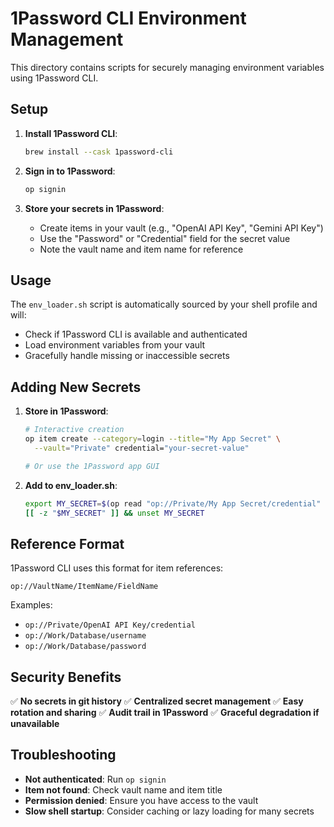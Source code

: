 # 1Password CLI Environment Management

This directory contains scripts for securely managing environment variables using 1Password CLI.

## Setup

1. **Install 1Password CLI**:
   ```bash
   brew install --cask 1password-cli
   ```

2. **Sign in to 1Password**:
   ```bash
   op signin
   ```

3. **Store your secrets in 1Password**:
   - Create items in your vault (e.g., "OpenAI API Key", "Gemini API Key")
   - Use the "Password" or "Credential" field for the secret value
   - Note the vault name and item name for reference

## Usage

The `env_loader.sh` script is automatically sourced by your shell profile and will:
- Check if 1Password CLI is available and authenticated
- Load environment variables from your vault
- Gracefully handle missing or inaccessible secrets

## Adding New Secrets

1. **Store in 1Password**:
   ```bash
   # Interactive creation
   op item create --category=login --title="My App Secret" \
     --vault="Private" credential="your-secret-value"
   
   # Or use the 1Password app GUI
   ```

2. **Add to env_loader.sh**:
   ```bash
   export MY_SECRET=$(op read "op://Private/My App Secret/credential" 2>/dev/null)
   [[ -z "$MY_SECRET" ]] && unset MY_SECRET
   ```

## Reference Format

1Password CLI uses this format for item references:
```
op://VaultName/ItemName/FieldName
```

Examples:
- `op://Private/OpenAI API Key/credential`
- `op://Work/Database/username`
- `op://Work/Database/password`

## Security Benefits

✅ **No secrets in git history**
✅ **Centralized secret management**
✅ **Easy rotation and sharing**
✅ **Audit trail in 1Password**
✅ **Graceful degradation if unavailable**

## Troubleshooting

- **Not authenticated**: Run `op signin` 
- **Item not found**: Check vault name and item title
- **Permission denied**: Ensure you have access to the vault
- **Slow shell startup**: Consider caching or lazy loading for many secrets